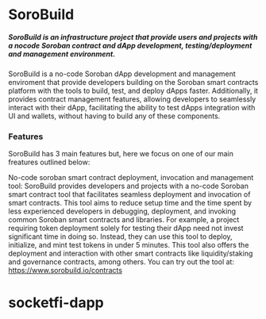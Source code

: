 # SoroBuild

##### _SoroBuild is an infrastructure project that provide users and projects with a nocode Soroban contract and dApp development, testing/deployment and management environment._

SoroBuild is a no-code Soroban dApp development and management enviroment that provide developers building on the Soroban smart contracts platform with the tools to build, test, and deploy dApps faster. Additionally, it provides contract management features, allowing developers to seamlessly interact with their dApp, facilitating the ability to test dApps integration with UI and wallets, without having to build any of these components.

### Features

SoroBuild has 3 main features but, here we focus on one of our main freatures outlined below:

No-code soroban smart contract deployment, invocation and management tool:
SoroBuild provides developers and projects with a no-code Soroban smart contract tool that facilitates seamless deployment and invocation of smart contracts. This tool aims to reduce setup time and the time spent by less experienced developers in debugging, deployment, and invoking common Soroban smart contracts and libraries. For example, a project requiring token deployment solely for testing their dApp need not invest significant time in doing so. Instead, they can use this tool to deploy, initialize, and mint test tokens in under 5 minutes. This tool also offers the deployment and interaction with other smart contracts like liquidity/staking and governance contracts, among others.
You can try out the tool at: https://www.sorobuild.io/contracts
# socketfi-dapp
